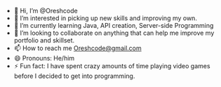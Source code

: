- 👋 Hi, I’m @Oreshcode
- 👀 I’m interested in picking up new skills and improving my own.
- 🌱 I’m currently learning Java, API creation, Server-side Programming
- 💞️ I’m looking to collaborate on anything that can help me improve my portfolio and skillset.
- 📫 How to reach me Oreshcode@gmail.com
- 😄 Pronouns: He/him
- ⚡ Fun fact: I have spent crazy amounts of time playing video games before I decided to get into programming.

<!---
Oreshcode/Oreshcode is a ✨ special ✨ repository because its `README.md` (this file) appears on your GitHub profile.
You can click the Preview link to take a look at your changes.
--->
